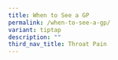 ```yaml
---
title: When to See a GP
permalink: /when-to-see-a-gp/
variant: tiptap
description: ""
third_nav_title: Throat Pain
---
```

<p></p>